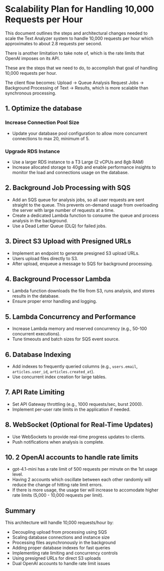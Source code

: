# Scalability Plan for Handling 10,000 Requests per Hour

This document outlines the steps and architectural changes needed to scale the Text Analyzer system to handle 10,000 requests per hour which approximates to about 2.8 requests per second.

There is another limitation to take note of, which is the rate limits that OpenAI imposes on its API.

These are the steps that we need to do, to accomplish that goal of handling 10,000 requests per hour.

The client flow becomes: Upload → Queue Analysis Request Jobs → Background Processing of Text → Results, which is more scalable than synchronous processing.


## 1. Optimize the database

### Increase Connection Pool Size
- Update your database pool configuration to allow more concurrent connections to max 20, minimum of 5.

### Upgrade RDS Instance
- Use a larger RDS instance to a T3 Large (2 vCPUs and 8gb RAM)
- Increase allocated storage to 40gb and enable performance insights to monitor the load and connections usage on the database.

## 2. Background Job Processing with SQS
- Add an SQS queue for analysis jobs, so all user requests are sent straight to the queue. This prevents on-demand usage from overloading the server with large number of requests at a time.
- Create a dedicated Lambda function to consume the queue and process analysis in the background.
- Use a Dead Letter Queue (DLQ) for failed jobs.

## 3. Direct S3 Upload with Presigned URLs
- Implement an endpoint to generate presigned S3 upload URLs.
- Users upload files directly to S3.
- After upload, enqueue a message to SQS for background processing.

## 4. Background Processor Lambda
- Lambda function downloads the file from S3, runs analysis, and stores results in the database.
- Ensure proper error handling and logging.

## 5. Lambda Concurrency and Performance
- Increase Lambda memory and reserved concurrency (e.g., 50-100 concurrent executions).
- Tune timeouts and batch sizes for SQS event source.

## 6. Database Indexing
- Add indexes to frequently queried columns (e.g., `users.email`, `articles.user_id`, `articles.created_at`).
- Use concurrent index creation for large tables.

## 7. API Rate Limiting
- Set API Gateway throttling (e.g., 1000 requests/sec, burst 2000).
- Implement per-user rate limits in the application if needed.

## 8. WebSocket (Optional for Real-Time Updates)
- Use WebSockets to provide real-time progress updates to clients.
- Push notifications when analysis is complete.

## 10. 2 OpenAI accounts to handle rate limits
- gpt-4.1-mini has a rate limit of 500 requests per minute on the 1st usage level.
- Having 2 accounts which oscillate between each other randomly will reduce the change of hitting rate limit errors.
- If there is more usage, the usage tier will increase to accomodate higher rate limits (5,000 - 10,000 requests per limit).

## Summary

This architecture will handle 10,000 requests/hour by:
- Decoupling upload from processing using SQS
- Scaling database connections and instance size
- Processing files asynchronously in the background
- Adding proper database indexes for fast queries
- Implementing rate limiting and concurrency controls
- Using presigned URLs for direct S3 uploads
- Dual OpenAI accounts to handle rate limit issues
